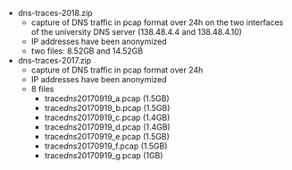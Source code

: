 * dns-traces-2018.zip
  * capture of DNS traffic in pcap format over 24h on the two interfaces of the university DNS server (138.48.4.4 and 138.48.4.10)
  * IP addresses have been anonymized
  * two files: 8.52GB and 14.52GB
* dns-traces-2017.zip
  * capture of DNS traffic in pcap format over 24h
  * IP addresses have been anonymized
  * 8 files
    * trace*dns*20170919_a.pcap (1.5GB)
    * trace*dns*20170919_b.pcap (1.5GB)
    * trace*dns*20170919_c.pcap (1.4GB)
    * trace*dns*20170919_d.pcap (1.4GB)
    * trace*dns*20170919_e.pcap (1.5GB)
    * trace*dns*20170919_f.pcap (1.5GB)
    * trace*dns*20170919_g.pcap (1GB)